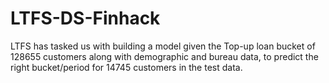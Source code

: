 # LTFS-DS-Finhack
LTFS has tasked us with building a model given the Top-up loan bucket of 128655 customers along with demographic and bureau data, to predict the right bucket/period for 14745 customers in the test data.
